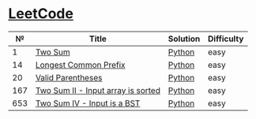 # [LeetCode](https://leetcode.com/problemset/all/)

|  №  |     Title     |    Solution    | Difficulty |
|-----|---------------|----------------|------------|
|  1  | [Two Sum](https://leetcode.com/problems/two-sum/) | [Python](./py/two_sum1.py) | easy |
|  14 | [Longest Common Prefix](https://leetcode.com/problems/longest-common-prefix) | [Python](./py/longest_common_prefix.py) | easy |
|  20 | [Valid Parentheses](https://leetcode.com/problems/valid-parentheses) | [Python](./py/valid_parentheses.py) | easy |
| 167 | [Two Sum II - Input array is sorted](https://leetcode.com/problems/two-sum-ii-input-array-is-sorted/) | [Python](./py/two_sum2.py) | easy |
| 653 | [Two Sum IV - Input is a BST](https://leetcode.com/problems/two-sum-iv-input-is-a-bst) | [Python](./py/two_sum4.py) | easy |
